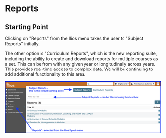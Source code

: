 # Reports

## Starting Point 

Clicking on "Reports" from the Ilios menu takes the user to "Subject Reports" initially. 

The other option is "Curriculum Reports", which is the new reporting suite, including the ability to create and download reports for multiple courses as a set. This can be from with any given year or longitudinally across years. This provides real-time access to complex data. We will be continuing to add additional functionality to this area.

![reports - start](../images/reports/reports_start.png)
